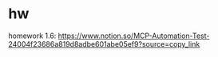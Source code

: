 # hw

homework 1.6:
https://www.notion.so/MCP-Automation-Test-24004f23686a819d8adbe601abe05ef9?source=copy_link
